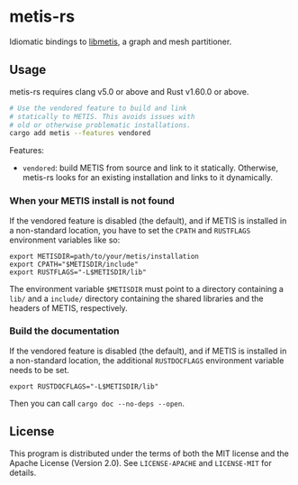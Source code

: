 # metis-rs

Idiomatic bindings to [libmetis][METIS], a graph and mesh partitioner.

## Usage

metis-rs requires clang v5.0 or above and Rust v1.60.0 or above.

```sh
# Use the vendored feature to build and link
# statically to METIS. This avoids issues with
# old or otherwise problematic installations.
cargo add metis --features vendored
```

Features:

- `vendored`: build METIS from source and link to it statically. Otherwise,
  metis-rs looks for an existing installation and links to it dynamically.

### When your METIS install is not found

If the vendored feature is disabled (the default), and if METIS is installed in
a non-standard location, you have to set the `CPATH` and `RUSTFLAGS` environment
variables like so:

    export METISDIR=path/to/your/metis/installation
    export CPATH="$METISDIR/include"
    export RUSTFLAGS="-L$METISDIR/lib"

The environment variable `$METISDIR` must point to a directory containing a
`lib/` and a `include/` directory containing the shared libraries and the
headers of METIS, respectively.

### Build the documentation

If the vendored feature is disabled (the default), and if METIS is installed in
a non-standard location, the additional `RUSTDOCFLAGS` environment variable
needs to be set.

    export RUSTDOCFLAGS="-L$METISDIR/lib"

Then you can call `cargo doc --no-deps --open`.

## License

This program is distributed under the terms of both the MIT license and the
Apache License (Version 2.0).  See `LICENSE-APACHE` and `LICENSE-MIT` for
details.

[METIS]: http://glaros.dtc.umn.edu/gkhome/metis/metis/overview

